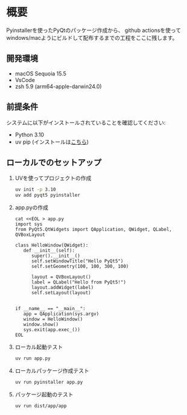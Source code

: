 # 概要
Pyinstallerを使ったPyQtのパッケージ作成から、
github actionsを使ってwindows/macようにビルドして配布するまでの工程をここに残します。

## 開発環境
- macOS Sequoia 15.5
- VsCode
- zsh 5.9 (arm64-apple-darwin24.0)

## 前提条件

システムに以下がインストールされていることを確認してください:

- Python 3.10
- uv pip (インストールは[こちら](https://docs.astral.sh/uv/getting-started/installation/))


## ローカルでのセットアップ

1. UVを使ってプロジェクトの作成
    ```zsh
    uv init -p 3.10
    uv add pyqt5 pyinstaller
    ```
2. app.pyの作成
   ```
   cat <<EOL > app.py
   import sys
   from PyQt5.QtWidgets import QApplication, QWidget, QLabel, QVBoxLayout

   class HelloWindow(QWidget):
      def __init__(self):
         super().__init__()
         self.setWindowTitle("Hello PyQt5")
         self.setGeometry(100, 100, 300, 100)

         layout = QVBoxLayout()
         label = QLabel("Hello from PyQt5!")
         layout.addWidget(label)
         self.setLayout(layout)


   if __name__ == "__main__":
      app = QApplication(sys.argv)
      window = HelloWindow()
      window.show()
      sys.exit(app.exec_())
   EOL
   ```
1. ローカル起動テスト
   ```zsh
   uv run app.py
   ```
2. ローカルパッケージ作成テスト
   ```zsh
   uv run pyinstaller app.py
   ```
3. パッケージ起動のテスト
   ```
   uv run dist/app/app 
   ```